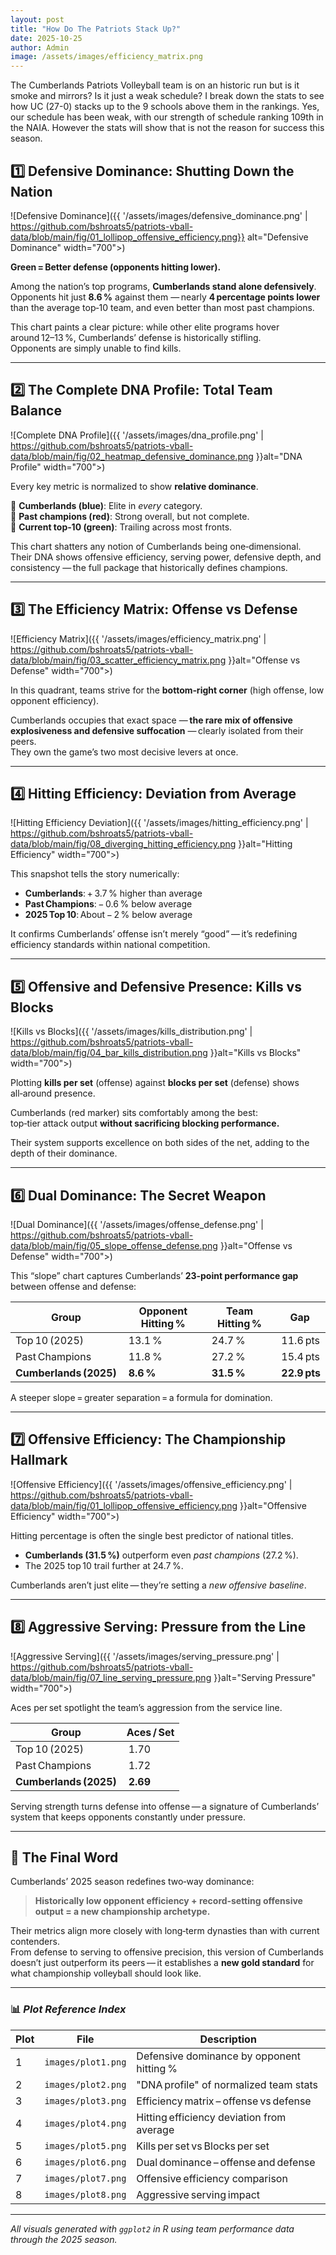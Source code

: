```yaml
---
layout: post
title: "How Do The Patriots Stack Up?"
date: 2025-10-25
author: Admin
image: /assets/images/efficiency_matrix.png
---
```


The Cumberlands Patriots Volleyball team is on an historic run but is it smoke and mirrors? Is it just a weak schedule? I break down the stats to see how UC (27-0) stacks up to the 9 schools above them in the rankings. Yes, our schedule has been weak, with our strength of schedule ranking 109th in the NAIA. However the stats will show that is not the reason for success this season. 

## 1️⃣ Defensive Dominance: Shutting Down the Nation

![Defensive Dominance]({{ '/assets/images/defensive_dominance.png' | https://github.com/bshroats5/patriots-vball-data/blob/main/fig/01_lollipop_offensive_efficiency.png}} alt="Defensive Dominance" width="700">)

**Green = Better defense (opponents hitting lower).**

Among the nation’s top programs, **Cumberlands stand alone defensively**.  
Opponents hit just **8.6 %** against them — nearly **4 percentage points lower** than the average top‑10 team, and even better than most past champions.  

This chart paints a clear picture: while other elite programs hover around 12–13 %, Cumberlands’ defense is historically stifling.  
Opponents are simply unable to find kills.

---

## 2️⃣ The Complete DNA Profile: Total Team Balance

![Complete DNA Profile]({{ '/assets/images/dna_profile.png' | https://github.com/bshroats5/patriots-vball-data/blob/main/fig/02_heatmap_defensive_dominance.png }}alt="DNA Profile" width="700">)

Every key metric is normalized to show **relative dominance**.

🔹 **Cumberlands (blue)**: Elite in *every* category.  
🔹 **Past champions (red)**: Strong overall, but not complete.  
🔹 **Current top‑10 (green)**: Trailing across most fronts.  

This chart shatters any notion of Cumberlands being one‑dimensional.  
Their DNA shows offensive efficiency, serving power, defensive depth, and consistency — the full package that historically defines champions.

---

## 3️⃣ The Efficiency Matrix: Offense vs Defense

![Efficiency Matrix]({{ '/assets/images/efficiency_matrix.png' | https://github.com/bshroats5/patriots-vball-data/blob/main/fig/03_scatter_efficiency_matrix.png }}alt="Offense vs Defense" width="700">)

In this quadrant, teams strive for the **bottom‑right corner** (high offense, low opponent efficiency).

Cumberlands occupies that exact space — **the rare mix of offensive explosiveness and defensive suffocation** — clearly isolated from their peers.  
They own the game’s two most decisive levers at once.

---

## 4️⃣ Hitting Efficiency: Deviation from Average

![Hitting Efficiency Deviation]({{ '/assets/images/hitting_efficiency.png' | https://github.com/bshroats5/patriots-vball-data/blob/main/fig/08_diverging_hitting_efficiency.png }}alt="Hitting Efficiency" width="700">)

This snapshot tells the story numerically:

- **Cumberlands**: + 3.7 % higher than average  
- **Past Champions**: − 0.6 % below average  
- **2025 Top 10**: About − 2 % below average  

It confirms Cumberlands’ offense isn’t merely “good” — it’s redefining efficiency standards within national competition.

---

## 5️⃣ Offensive and Defensive Presence: Kills vs Blocks

![Kills vs Blocks]({{ '/assets/images/kills_distribution.png' | https://github.com/bshroats5/patriots-vball-data/blob/main/fig/04_bar_kills_distribution.png }}alt="Kills vs Blocks" width="700">)

Plotting **kills per set** (offense) against **blocks per set** (defense) shows all‑around presence.

Cumberlands (red marker) sits comfortably among the best:  
top‑tier attack output **without sacrificing blocking performance.**  

Their system supports excellence on both sides of the net, adding to the depth of their dominance.

---

## 6️⃣ Dual Dominance: The Secret Weapon

![Dual Dominance]({{ '/assets/images/offense_defense.png' | https://github.com/bshroats5/patriots-vball-data/blob/main/fig/05_slope_offense_defense.png }}alt="Offense vs Defense" width="700">)

This “slope” chart captures Cumberlands’ **23‑point performance gap** between offense and defense:

| Group | Opponent Hitting % | Team Hitting % | Gap |
|-------|--------------------|----------------|-----|
| Top 10 (2025) | 13.1 % | 24.7 % | 11.6 pts |
| Past Champions | 11.8 % | 27.2 % | 15.4 pts |
| **Cumberlands (2025)** | **8.6 %** | **31.5 %** | **22.9 pts** |

A steeper slope = greater separation = a formula for domination.

---

## 7️⃣ Offensive Efficiency: The Championship Hallmark

![Offensive Efficiency]({{ '/assets/images/offensive_efficiency.png' | https://github.com/bshroats5/patriots-vball-data/blob/main/fig/01_lollipop_offensive_efficiency.png }}alt="Offensive Efficiency" width="700">)

Hitting percentage is often the single best predictor of national titles.

- **Cumberlands (31.5 %)** outperform even *past champions* (27.2 %).  
- The 2025 top 10 trail further at 24.7 %.  

Cumberlands aren’t just elite — they’re setting a *new offensive baseline*.

---

## 8️⃣ Aggressive Serving: Pressure from the Line

![Aggressive Serving]({{ '/assets/images/serving_pressure.png' | https://github.com/bshroats5/patriots-vball-data/blob/main/fig/07_line_serving_pressure.png }}alt="Serving Pressure" width="700">)

Aces per set spotlight the team’s aggression from the service line.

| Group | Aces / Set |
|--------|-------------|
| Top 10 (2025) | 1.70 |
| Past Champions | 1.72 |
| **Cumberlands (2025)** | **2.69** |

Serving strength turns defense into offense — a signature of Cumberlands’ system that keeps opponents constantly under pressure.

---

## 🏁 **The Final Word**

Cumberlands’ 2025 season redefines two‑way dominance:

> **Historically low opponent efficiency + record‑setting offensive output = a new championship archetype.**

Their metrics align more closely with long‑term dynasties than with current contenders.  
From defense to serving to offensive precision, this version of Cumberlands doesn’t just outperform its peers — it establishes a **new gold standard** for what championship volleyball should look like.

---

### 📊 *Plot Reference Index*

| Plot | File | Description |
|------|------|-------------|
| 1 | `images/plot1.png` | Defensive dominance by opponent hitting % |
| 2 | `images/plot2.png` | "DNA profile" of normalized team stats |
| 3 | `images/plot3.png` | Efficiency matrix – offense vs defense |
| 4 | `images/plot4.png` | Hitting efficiency deviation from average |
| 5 | `images/plot5.png` | Kills per set vs Blocks per set |
| 6 | `images/plot6.png` | Dual dominance – offense and defense |
| 7 | `images/plot7.png` | Offensive efficiency comparison |
| 8 | `images/plot8.png` | Aggressive serving impact |

---

*All visuals generated with `ggplot2` in R using team performance data through the 2025 season.*